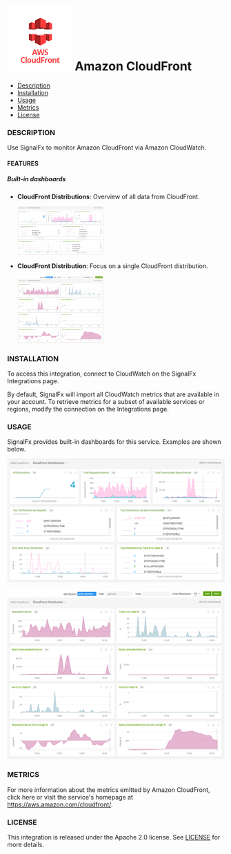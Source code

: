 # ![](./img/integration_awscloudfront.png) Amazon CloudFront

- [Description](#description)
- [Installation](#installation)
- [Usage](#usage)
- [Metrics](#metrics)
- [License](#license)

### DESCRIPTION

Use SignalFx to monitor Amazon CloudFront via Amazon CloudWatch. 

#### FEATURES

##### Built-in dashboards

- **CloudFront Distributions**: Overview of all data from CloudFront.
  
  [<img src='./img/dashboard_cloudfront_distributions.png' width=200px>](./img/dashboard_cloudfront_distributions.png)
- **CloudFront Distribution**: Focus on a single CloudFront distribution.
  
  [<img src='./img/dashboard_cloudfront_distribution.png' width=200px>](./img/dashboard_cloudfront_distribution.png)

### INSTALLATION

To access this integration, connect to CloudWatch on the SignalFx Integrations page. 

By default, SignalFx will import all CloudWatch metrics that are available in your account. To retrieve metrics for a subset of available services or regions, modify the connection on the Integrations page. 

### USAGE

SignalFx provides built-in dashboards for this service. Examples are shown below. 

![](./img/dashboard_cloudfront_distributions.png)

![](./img/dashboard_cloudfront_distribution.png)

### METRICS

For more information about the metrics emitted by Amazon CloudFront, click here or visit the service's homepage at https://aws.amazon.com/cloudfront/.

### LICENSE

This integration is released under the Apache 2.0 license. See [LICENSE](./LICENSE) for more details.
